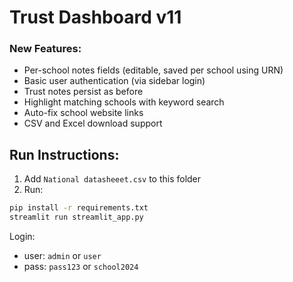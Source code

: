 # Trust Dashboard v11

### New Features:
- Per-school notes fields (editable, saved per school using URN)
- Basic user authentication (via sidebar login)
- Trust notes persist as before
- Highlight matching schools with keyword search
- Auto-fix school website links
- CSV and Excel download support

## Run Instructions:
1. Add `National datasheeet.csv` to this folder
2. Run:
```bash
pip install -r requirements.txt
streamlit run streamlit_app.py
```
Login:
- user: `admin` or `user`
- pass: `pass123` or `school2024`
